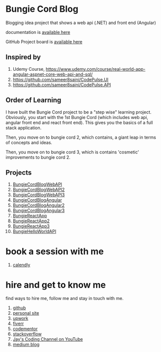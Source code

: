 # Bungie Cord Blog

Blogging idea project that shows a web api (.NET) and front end (Angular)

documentation is [available here](https://jay-study-nildana.github.io/BungieCordBlog/)

GitHub Project board is [available here](https://github.com/users/Jay-study-nildana/projects/10)

## Inspired by

1. Udemy Course, https://www.udemy.com/course/real-world-app-angular-aspnet-core-web-api-and-sql/
1. https://github.com/sameer8saini/CodePulse.UI
1. https://github.com/sameer8saini/CodePulse.API 

## Order of Learning

I have built the Bungie Cord project to be a "step wise" learning project. Obviously, you start with the 1st Bungie Cord (which includes web api, angular front end and react front end). This gives you the basics of a full stack application. 

Then, you move on to bungie cord 2, which contains, a giant leap in terms of concepts and ideas. 

Then, you move on to bungie cord 3, which is contains 'cosmetic' improvements to bungie cord 2. 

## Projects

1. [BungieCordBlogWebAPI](BungieCordBlogWebAPI)
1. [BungieCordBlogWebAPI2](BungieCordBlogWebAPI2)
1. [BungieCordBlogWebAPI3](BungieCordBlogWebAPI3)
1. [BungieCordBlogAngular](BungieCordBlogAngular)
1. [BungieCordBlogAngular2](BungieCordBlogAngular2)
1. [BungieCordBlogAngular3](BungieCordBlogAngular3)
1. [BungieReactApp](BungieReactApp)
1. [BungieReactApp2](BungieReactApp2)
1. [BungieReactApp3](BungieReactApp3)
1. [BungieHelloWorldAPI](BungieHelloWorldAPI)

# book a session with me

1. [calendly](https://calendly.com/jaycodingtutor/30min)

# hire and get to know me

find ways to hire me, follow me and stay in touch with me.

1. [github](https://github.com/Jay-study-nildana)
1. [personal site](https://thechalakas.com)
1. [upwork](https://www.upwork.com/fl/vijayasimhabr)
1. [fiverr](https://www.fiverr.com/jay_codeguy)
1. [codementor](https://www.codementor.io/@vijayasimhabr)
1. [stackoverflow](https://stackoverflow.com/users/5338888/jay)
1. [Jay's Coding Channel on YouTube](https://www.youtube.com/channel/UCJJVulg4J7POMdX0veuacXw/)
1. [medium blog](https://medium.com/@vijayasimhabr)
